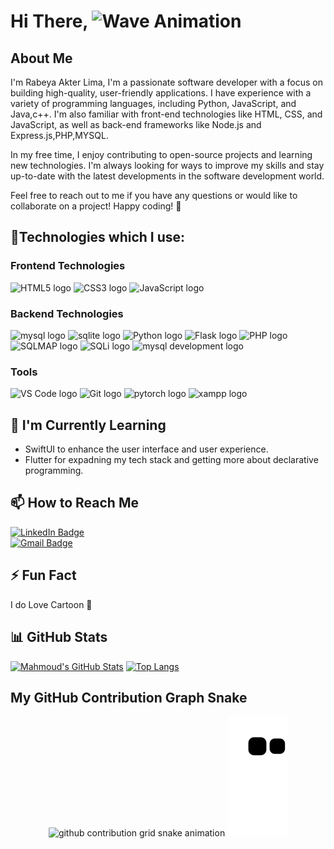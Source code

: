 # Hi There, <img src="https://github.com/pgreen24/intro/blob/globalmain/wave.gif" alt="Wave Animation" width="40" height="40">

## About Me
I'm Rabeya Akter Lima,  I'm a passionate software developer with a focus on building high-quality, user-friendly applications. I have experience with a variety of programming languages, including Python, JavaScript, and Java,c++. I'm also familiar with front-end technologies like HTML, CSS, and JavaScript, as well as back-end frameworks like Node.js and Express.js,PHP,MYSQL.

In my free time, I enjoy contributing to open-source projects and learning new technologies. I'm always looking for ways to improve my skills and stay up-to-date with the latest developments in the software development world.

Feel free to reach out to me if you have any questions or would like to collaborate on a project! Happy coding! 🚀

## 🔧Technologies which I  use:

### Frontend Technologies

<div>
  <img src ="https://github.com/pgreen24/intro/blob/globalmain/image/html-5.svg" alt="HTML5 logo" width="3%" title='HTML5'/>
  <img src ="https://github.com/pgreen24/intro/blob/globalmain/image/css-3.svg" alt="CSS3 logo" width="3%" title='CSS3'/>
  <img src ="https://github.com/pgreen24/intro/blob/globalmain/image/javascript.svg" alt="JavaScript logo" width="4%" title='JavaScript'/>
<div> 

### Backend Technologies

<div>
  <img src ="https://github.com/pgreen24/intro/blob/globalmain/image/mysql.svg" alt="mysql logo" width="5%" title='MYSQL'/>
  <img src ="https://github.com/pgreen24/intro/blob/globalmain/image/sqlite.svg" alt="sqlite logo" width="5%" title='sqlite'/>
  <img src ="https://github.com/pgreen24/intro/blob/globalmain/image/python.svg" alt="Python logo" width="5%" title='Python'/>
  <img src ="https://github.com/pgreen24/intro/blob/globalmain/image/flask.svg" alt="Flask logo" width="5%" title='Flask'/>
  <img src ="https://github.com/pgreen24/intro/blob/globalmain/image/PHP.png" alt="PHP logo" width="5%" title='PHP'/>
  <img src ="https://github.com/pgreen24/intro/blob/globalmain/image/SQL%20MAP.png" alt="SQLMAP logo" width="5%" title='SQLMAP'/>
  <img src ="https://github.com/pgreen24/intro/blob/globalmain/image/SQLI.png" alt="SQLi logo" width="5%" title='SQLi'/>
   <img src ="https://github.com/pgreen24/intro/blob/globalmain/image/mysql%20development.jpg" alt="mysql development logo" width="5%" title='mysql development'/>
  
</div>


### Tools

<div>
  <img src ="https://github.com/pgreen24/intro/blob/globalmain/image/visual-studio-code.svg" alt="VS Code logo" width="5%" title='Visual Studio Code'/>
  <img src ="https://github.com/pgreen24/intro/blob/globalmain/image/git.svg" alt="Git logo" width="5%" title='Git'/> 
  <img src ="https://github.com/pgreen24/intro/blob/globalmain/image/pytorch.png" alt="pytorch logo" width="5%" title='pytorch'/>
  <img src ="https://github.com/pgreen24/intro/blob/globalmain/image/xampp.png" alt="xampp logo" width="5%" title='xampp'/>
</div>
  

<!--
<img src="https://www.vectorlogo.zone/logos/flutterio/flutterio-icon.svg" alt="flutter" width="40" height="40"/>
<img src="https://www.vectorlogo.zone/logos/dartlang/dartlang-icon.svg" alt="dart" width="40" height="40"/>
-->

<!--
## 🚀 Projects
- [Sports App](https://github.com/Amin-0-1/Football-Leagues) - Football Leagues Application with clean and scalable, reusable and maintainable iOS app built using the Model-View-ViewModel-Coordinator (MVVM-C) architecture
-->
## 🌱 I'm Currently Learning

- SwiftUI to enhance the user interface and user experience.
- Flutter for expadning my tech stack and getting more about declarative programming.

## 📫 How to Reach Me
[![LinkedIn Badge](https://img.shields.io/badge/LinkedIn-Rabeya.Akter.Lima-blue?style=social&logo=linkedin)](https://www.linkedin.com/in/rabeya-akter-lima/) </br>
[![Gmail Badge](https://img.shields.io/badge/Email-Rabeya.Akter.Lima-red?style=social&logo=gmail)](mailto:rabeyaakterlim4@gmail.com) </br>

## ⚡ Fun Fact

I do Love Cartoon 🥳

## 📊 GitHub Stats

[![Mahmoud's GitHub Stats](https://github-readme-stats.vercel.app/api?username=pgreen24&hide=contribs)](https://github.com/pgreen24)
[![Top Langs](https://github-readme-stats.vercel.app/api/top-langs/?username=pgreen24&layout=compact)](https://github.com/anuraghazra/github-readme-stats)

## My GitHub Contribution Graph Snake

<div align="center">

![github contribution grid snake animation](https://raw.githubusercontent.com/pgreen24/pgreen24/output/github-contribution-grid-snake-dark.svg#gh-dark-mode-only)
![github contribution grid snake animation](https://raw.githubusercontent.com/pgreen24/pgreen24/output/github-contribution-grid-snake.svg#gh-light-mode-only)

</div>



